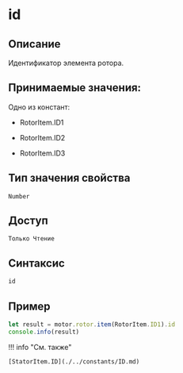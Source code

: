# id

## Описание
Идентификатор элемента ротора.

## Принимаемые значения:
Одно из констант:

 - RotorItem.ID1

 - RotorItem.ID2

 - RotorItem.ID3

## Тип значения свойства
`Number`

## Доступ
`Только Чтение`

## Синтаксис
```javascript
id
```

## Пример
```javascript linenums="1"
let result = motor.rotor.item(RotorItem.ID1).id
console.info(result)
```

!!! info "См. также"

    [StatorItem.ID](./../constants/ID.md)

